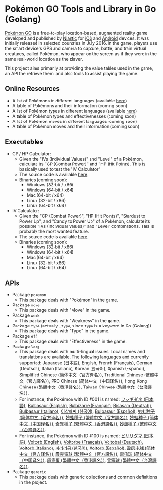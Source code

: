 # Pokémon GO Tools and Library in Go (Golang)

[Pokémon GO][pokemon-go] is a free-to-play location-based, augmented reality game developed and published by [Niantic][niantic] for [iOS][ios] and [Android][android] devices. It was initially released in selected countries in July 2016. In the game, players use the smart device's GPS and camera to capture, battle, and train virtual creatures, called Pokémon, who appear on the screen as if they were in the same real-world location as the player.

This project aims primarily at providing the value tables used in the game, an API the retrieve them, and also tools to assist playing the game.

## Online Resources
- A list of Pokémons in different languages (available [here][pokemon])
- A table of Pokémons and their information (coming soon)
- A list of Pokémon types in different languages (available [here][type])
- A table of Pokémon types and effectivenesses (coming soon)
- A list of Pokémon moves in different languages (coming soon)
- A table of Pokémon moves and their information (coming soon)

## Executables
- CP / HP Calculator:
  - Given the "IVs (Individual Values)" and "Level" of a Pokémon, calculate its "CP (Combat Power)" and "HP (Hit Points). This is basically used to test the "IV Calculator"
  - The source code is available [here][cp_hp_calc].
  - Binaries (coming soon):
    - Windows (32-bit / x86)
    - Windows (64-bit / x64)
    - Mac (64-bit / x64)
    - Linux (32-bit / x86)
    - Linux (64-bit / x64)
- IV Calculator:
  - Given the "CP (Combat Power)", "HP (Hit Points)", "Stardust to Power Up", and "Candy to Power Up" of a Pokémon, calculate its possible "IVs (Individual Values)" and "Level" combinations. This is probably the most wanted feature.
  - The source code is available [here][iv_calc].
  - Binaries (coming soon):
    - Windows (32-bit / x86)
    - Windows (64-bit / x64)
    - Mac (64-bit / x64)
    - Linux (32-bit / x86)
    - Linux (64-bit / x64)

## APIs
- Package `pokemon`
  - This package deals with "Pokémon" in the game.
- Package `move`
  - This package deals with "Move" in the game.
- Package `weak`
  - This package deals with "Weakness" in the game.
- Package `type` (actually `_type`, since `type` is a keyword in Go (Golang))
  - This package deals with "Type" in the game.
- Package `eff`
  - This package deals with "Effectiveness" in the game.
- Package `lang`
  - This package deals with multi-lingual issues. Local names and translations are available. The following languages and currently supported: Japanese (日本語), English, French (Français), German (Deutsch), Italian (Italiano), Korean (한국어), Spanish (Español), Simplified Chinese (简体中文（官方译名）), Traditional Chinese (繁體中文（官方譯名）), PRC Chinese (简体中文（中国译名）), Hong Kong Chinese (繁體中文（香港譯名）), Taiwan Chinese (繁體中文（台灣譯名）).
  - For instance, the Pokémon with ID #001 is named: [フシギダネ (日本語)](pokemon/internal/ja/pokemon.go#L8), [Bulbasaur (English)](pokemon/internal/en/pokemon.go#L8), [Bulbizarre (Français)](pokemon/internal/fr/pokemon.go#L8), [Bisasam (Deutsch)](pokemon/internal/de/pokemon.go#L8), [Bulbasaur (Italiano)](pokemon/internal/it/pokemon.go#L8), [이상해씨 (한국어)](pokemon/internal/ko/pokemon.go#L8), [Bulbasaur (Español)](pokemon/internal/es/pokemon.go#L8), [妙蛙种子 (简体中文（官方译名）)](pokemon/internal/zh-CHS/pokemon.go#L8), [妙蛙種子 (繁體中文（官方譯名）)](pokemon/internal/zh-CHT/pokemon.go#L8), [妙蛙种子 (简体中文（中国译名）)](pokemon/internal/zh-CN/pokemon.go#L8), [奇異種子 (繁體中文（香港譯名）)](pokemon/internal/zh-HK/pokemon.go#L8), [妙蛙種子 (繁體中文（台灣譯名）)](pokemon/internal/zh-TW/pokemon.go#L8).
  - For instance, the Pokémon with ID #100 is named: [ビリリダマ (日本語)](pokemon/internal/ja/pokemon.go#L107), [Voltorb (English)](pokemon/internal/en/pokemon.go#L107), [Voltorbe (Français)](pokemon/internal/fr/pokemon.go#L107), [Voltobal (Deutsch)](pokemon/internal/de/pokemon.go#L107), [Voltorb (Italiano)](pokemon/internal/it/pokemon.go#L107), [찌리리공 (한국어)](pokemon/internal/ko/pokemon.go#L107), [Voltorb (Español)](pokemon/internal/es/pokemon.go#L107), [霹雳电球 (简体中文（官方译名）)](pokemon/internal/zh-CHS/pokemon.go#L107), [霹靂電球 (繁體中文（官方譯名）)](pokemon/internal/zh-CHT/pokemon.go#L107), [雷电球 (简体中文（中国译名）)](pokemon/internal/zh-CN/pokemon.go#L107), [霹靂蛋 (繁體中文（香港譯名）)](pokemon/internal/zh-HK/pokemon.go#L107), [雷電球 (繁體中文（台灣譯名）)](pokemon/internal/zh-TW/pokemon.go#L107).
- Package `generic`
  - This package deals with generic collections and common definitions in the project.

[pokemon-go]: http://www.pokemongo.com/
[ios]: https://itunes.apple.com/app/pokemon-go/id1094591345
[android]: https://play.google.com/store/apps/details?id=com.nianticlabs.pokemongo
[niantic]: https://nianticlabs.com/
[cp_hp_calc]: cmd/cp_hp_calc/
[iv_calc]: cmd/iv_calc/
[pokemon]: pokemon/README.md
[type]: type/README.md
